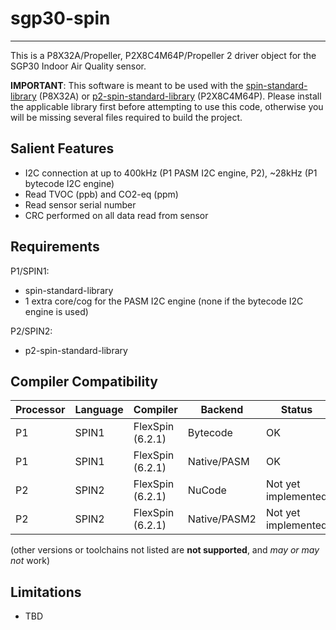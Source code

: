 # sgp30-spin 
------------

This is a P8X32A/Propeller, P2X8C4M64P/Propeller 2 driver object for the SGP30 Indoor Air Quality sensor.

**IMPORTANT**: This software is meant to be used with the [spin-standard-library](https://github.com/avsa242/spin-standard-library) (P8X32A) or [p2-spin-standard-library](https://github.com/avsa242/p2-spin-standard-library) (P2X8C4M64P). Please install the applicable library first before attempting to use this code, otherwise you will be missing several files required to build the project.

## Salient Features

* I2C connection at up to 400kHz (P1 PASM I2C engine, P2), ~28kHz (P1 bytecode I2C engine)
* Read TVOC (ppb) and CO2-eq (ppm)
* Read sensor serial number
* CRC performed on all data read from sensor

## Requirements

P1/SPIN1:
* spin-standard-library
* 1 extra core/cog for the PASM I2C engine (none if the bytecode I2C engine is used)

P2/SPIN2:
* p2-spin-standard-library

## Compiler Compatibility

| Processor | Language | Compiler               | Backend      | Status                |
|-----------|----------|------------------------|--------------|-----------------------|
| P1        | SPIN1    | FlexSpin (6.2.1)       | Bytecode     | OK                    |
| P1        | SPIN1    | FlexSpin (6.2.1)       | Native/PASM  | OK                    |
| P2        | SPIN2    | FlexSpin (6.2.1)       | NuCode       | Not yet implemented   |
| P2        | SPIN2    | FlexSpin (6.2.1)       | Native/PASM2 | Not yet implemented   |

(other versions or toolchains not listed are __not supported__, and _may or may not_ work)

## Limitations

* TBD

